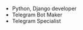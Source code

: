 - Python, Django developer
- Telegram Bot Maker
- Telegram Specialist

<!---
ShavkatovCoder/ShavkatovCoder is a ✨ special ✨ repository because its `README.md` (this file) appears on your GitHub profile.
You can click the Preview link to take a look at your changes.
--->
